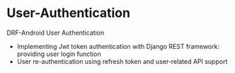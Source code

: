 # User-Authentication
DRF-Android User Authentication 

- Implementing Jwt token authentication with Django REST framework: providing user login function
- User re-authentication using refresh token and user-related API support
